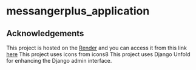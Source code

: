 # messangerplus_application

## Acknowledgements
This project is hosted on the [Render](https://render.com) and you can access it from this link [here](https://messangerplus-application.onrender.com)
This project uses icons from icons8
This project uses Django Unfold for enhancing the Django admin interface.
